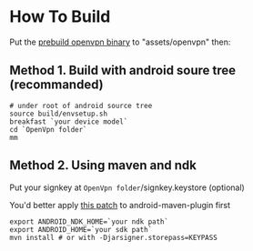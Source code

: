 How To Build
============

Put the [prebuild openvpn binary](https://github.com/kghost/android_external_openvpn/tree/ics) to "assets/openvpn" then:

Method 1. Build with android soure tree (recommanded)
-----------------------------------------------------

    # under root of android source tree
    source build/envsetup.sh
    breakfast `your device model`
    cd `OpenVpn folder`
    mm

Method 2. Using maven and ndk
-----------------------------

Put your signkey at `OpenVpn folder`/signkey.keystore (optional)

You'd better apply [this patch](https://github.com/kghost/maven-android-plugin/commit/38599d329cd9bdb87e2e906133e0110890199d0e "Use origin native library filename as dest name") to android-maven-plugin first

    export ANDROID_NDK_HOME=`your ndk path`
    export ANDROID_HOME=`your sdk path`
    mvn install # or with -Djarsigner.storepass=KEYPASS

